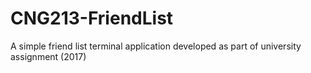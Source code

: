 # CNG213-FriendList
A simple friend list terminal application developed as part of university assignment (2017)
